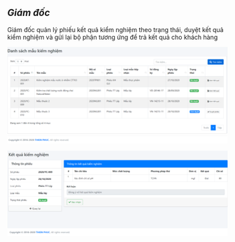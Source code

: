 ## *Giám đốc*
Giám đốc quản lý phiếu kết quả kiểm nghiệm theo trạng thái, duyệt kết quả kiểm nghiệm và gửi lại bộ phận tương ứng để trả kết quả cho khách hàng 
>
![](/docs/images/Nghiepvu/GiamDoc/index.png "")
>
![](/docs/images/Nghiepvu/GiamDoc/result.browse.png "Giao diện duyệt kết quả kiểm nghiệm")
>